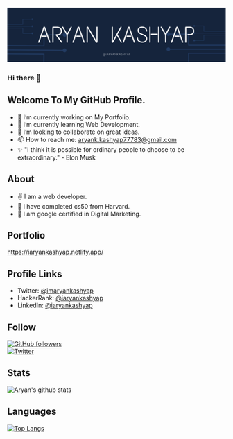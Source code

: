 [![Portfolio](https://github.com/iaryankashyap/iaryankashyap/raw/master/banner.png)](https://iaryankashyap.netlify.app/)

### Hi there 👋

## Welcome To My GitHub Profile.

- 🔭 I’m currently working on My Portfolio.
- 🌱 I’m currently learning Web Development.
- 🔬  I’m looking to collaborate on great ideas.
- 📫 How to reach me: <a href="mailto:aryank.kashyap77783@gmail.com">aryank.kashyap77783@gmail.com</a>
- ✨ "I think it is possible for ordinary people to choose to be extraordinary." - Elon Musk <br>

## About

- :v: I am a web developer.
- :raised_hands: I have completed cs50 from Harvard.
- :eyes: I am google certified in Digital Marketing.

## Portfolio

<a href="https://iaryankashyap.netlify.app/">https://iaryankashyap.netlify.app/</a>

## Profile Links



- Twitter: <a href="https://twitter.com/imaryankashyap">@imaryankashyap</a>
- HackerRank: <a href="https://www.hackerrank.com/iaryankashyap">@iaryankashyap</a>
- LinkedIn: <a href="https://www.linkedin.com/in/iaryankashyap/">@iaryankashyap</a>

## Follow

[![GitHub followers](https://img.shields.io/github/followers/iaryankashyap.svg?style=social&label=Follow&maxAge=2592000)](https://github.com/iaryankashyap?tab=followers)<br>
[![Twitter](https://img.shields.io/twitter/follow/imaryankashyap.svg?style=social&label=@imaryankashyap)](https://twitter.com/imaryankashyap)

## Stats

![Aryan's github stats](https://github-readme-stats.vercel.app/api?username=iaryankashyap&show_icons=true&theme=radical)

## Languages

[![Top Langs](https://github-readme-stats.vercel.app/api/top-langs/?username=iaryankashyap&theme=radical)](https://github.com/iaryankashyap/)
